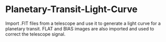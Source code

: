 # Planetary-Transit-Light-Curve
Import .FIT files from a telescope and use it to generate a light curve for a planetary transit. FLAT and BIAS images are also imported and used to correct the telescope signal.
